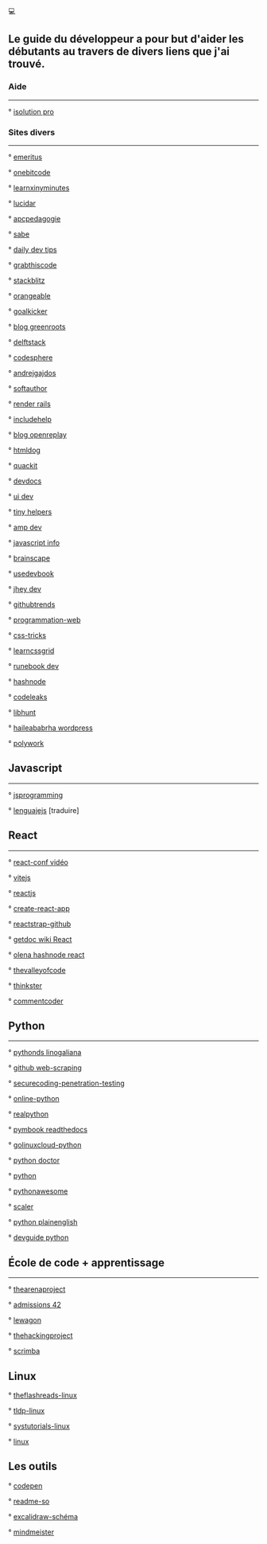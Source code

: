 
💻

## Le guide du développeur a pour but d'aider les débutants au travers de divers liens que j'ai trouvé.

### Aide
--------

° [isolution pro](https://isolution.pro/fr/t)


### Sites divers
---------------

° [emeritus](https://emeritus.org/blog/categories/coding/)

° [onebitcode](https://onebitcode.com/lp/)

° [learnxinyminutes](https://learnxinyminutes.com/)

° [lucidar](https://lucidar.me/fr/)

° [apcpedagogie](https://apcpedagogie.com/cours-et-tutoriels/les_cours/cours-de-programmation/)

° [sabe](https://sabe.io/classes)

° [daily dev tips](https://daily-dev-tips.com/)

° [grabthiscode](https://grabthiscode.com/search-from)

° [stackblitz](https://stackblitz.com/)

° [orangeable](https://orangeable.com/css)

° [goalkicker](https://books.goalkicker.com/)

° [blog greenroots](https://blog.greenroots.info/)

° [delftstack](https://www.delftstack.com/fr/)

° [codesphere](https://codesphere.com/ide?variant=dark)

° [andrejgajdos](https://andrejgajdos.com/list-of-free-online-tools-for-front-end-web-development/)

° [softauthor](https://softauthor.com/)

° [render rails](https://render.com/docs/deploy-rails)

° [includehelp](https://www.includehelp.com/)

° [blog openreplay](https://blog.openreplay.com/)

° [htmldog](https://htmldog.com/guides/)

° [quackit](https://www.quackit.com/)

° [devdocs](https://devdocs.io/)

° [ui dev](https://ui.dev/blog)

° [tiny helpers](https://tiny-helpers.dev/)

° [amp dev](https://amp.dev/fr/documentation/templates/?format=websites)

° [javascript info](https://fr.javascript.info/)

° [brainscape](https://www.brainscape.com/)

° [usedevbook](https://www.usedevbook.com/)

° [jhey dev](https://jhey.dev/links/)

° [githubtrends](https://githubtrends.netlify.app/)

° [programmation-web](https://programmation-web.com/index.html)

° [css-tricks](https://css-tricks.com/)

° [learncssgrid](https://learncssgrid.com/)

° [runebook dev](https://runebook.dev/fr/docs/css/-index-)

° [hashnode](https://hashnode.com/explore)

° [codeleaks](https://www.codeleaks.io/)

° [libhunt](https://www.libhunt.com/)

° [haileababrha wordpress](https://haileababrha.wordpress.com/2016/12/06/most-commonly-used-git-commands/)

° [polywork](https://www.polywork.com/whitep4nth3r/collections/383)


## Javascript
-------------
° [jsprogramming](https://jsprogramming.net/)

° [lenguajejs](https://lenguajejs.com/javascript/) [traduire]

## React
--------

° [react-conf vidéo](https://www.youtube.com/channel/UCz5vTaEhvh7dOHEyd1efcaQ/videos)

°  [vitejs](https://vitejs.dev/guide/)

° [reactjs](https://fr.reactjs.org/)

° [create-react-app](https://create-react-app.dev/)

° [reactstrap-github](https://github.com/reactstrap)

° [getdoc wiki React](https://getdoc.wiki/Sp%C3%A9cial:Cat%C3%A9gories?from=React)

° [olena hashnode react](https://olena.hashnode.dev/series/react-and-styled-components)

° [thevalleyofcode](https://thevalleyofcode.com/react/)

° [thinkster](https://thinkster.io/tutorials/fundamentals-of-react-introduction)

° [commentcoder](https://www.commentcoder.com/apprendre-react/)

## Python
---------
° [pythonds linogaliana](https://pythonds.linogaliana.fr/)

° [github web-scraping](https://github.com/oxylabs/web-scraping-tutorials)

° [securecoding-penetration-testing](https://www.securecoding.com/blog/penetration-testing-python/)

° [online-python](https://www.online-python.com/)

° [realpython](https://realpython.com/)

° [pymbook readthedocs](https://pymbook.readthedocs.io/en/py3/)

° [golinuxcloud-python](https://www.golinuxcloud.com/python-multiline-comments/)

° [python doctor](https://python.doctor/)

° [python](https://www.python.org/)

° [pythonawesome](https://pythonawesome.com/)

° [scaler](https://www.scaler.com/topics/python/)

° [python plainenglish](https://python.plainenglish.io/)

° [devguide python](https://devguide.python.org/#)


## École de code +  apprentissage
----------------------------------

° [thearenaproject](https://www.thearenaproject.co/)

° [admissions 42](https://admissions.42.fr/users/sign_up)

° [lewagon](https://www.lewagon.com/fr)

° [thehackingproject](https://www.thehackingproject.org/)

° [scrimba](https://scrimba.com/)

## Linux 

° [theflashreads-linux](https://theflashreads.com/categories#linux)

° [tldp-linux](https://tldp.org/guides.html)

° [systutorials-linux](https://www.systutorials.com/)

° [linux](https://www.linux.com/)

## Les outils 

° [codepen](https://codepen.io/)

° [readme-so](https://readme.so/fr)

° [excalidraw-schéma](https://excalidraw.com/)

° [mindmeister](https://www.mindmeister.com/fr/)



